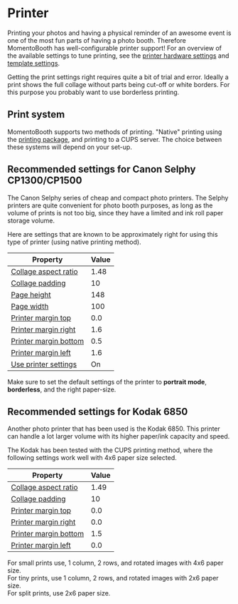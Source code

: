 # Printer

Printing your photos and having a physical reminder of an awesome event is one of the most fun parts of having a photo booth. Therefore MomentoBooth has well-configurable printer support! For an overview of the available settings to tune printing, see the [printer hardware settings](settings_hardware.md#printing) and [template settings](settings_templating.md).

Getting the print settings right requires quite a bit of trial and error. Ideally a print shows the full collage without parts being cut-off or white borders. For this purpose you probably want to use borderless printing.

## Print system
MomentoBooth supports two methods of printing. "Native" printing using the [printing package](https://pub.dev/packages/printing), and printing to a CUPS server. The choice between these systems will depend on your set-up.

## Recommended settings for Canon Selphy CP1300/CP1500

The Canon Selphy series of cheap and compact photo printers. The Selphy printers are quite convenient for photo booth purposes, as long as the volume of prints is not too big, since they have a limited and ink roll paper storage volume.

Here are settings that are known to be approximately right for using this type of printer (using native printing method).

| Property | Value |
|---|---|
| [Collage aspect ratio](settings_templating.md#collage-aspect-ratio) | 1.48 |
| [Collage padding](settings_templating.md#collage-padding) | 10 |
| [Page height](settings_hardware.md#page-height) | 148 |
| [Page width](settings_hardware.md#page-width) | 100 |
| [Printer margin top](settings_hardware.md#page-margins-used-for-printing) | 0.0 |
| [Printer margin right](settings_hardware.md#page-margins-used-for-printing) | 1.6 |
| [Printer margin bottom](settings_hardware.md#page-margins-used-for-printing) | 0.5 |
| [Printer margin left](settings_hardware.md#page-margins-used-for-printing) | 1.6 |
| [Use printer settings](settings_hardware.md#use-printer-settings-for-printing) | On |

Make sure to set the default settings of the printer to **portrait mode**, **borderless**, and the right paper-size.

## Recommended settings for Kodak 6850

Another photo printer that has been used is the Kodak 6850. This printer can handle a lot larger volume with its higher paper/ink capacity and speed.

The Kodak has been tested with the CUPS printing method, where the following settings work well with 4x6 paper size selected.

| Property | Value |
|---|---|
| [Collage aspect ratio](settings_templating.md#collage-aspect-ratio) | 1.49 |
| [Collage padding](settings_templating.md#collage-padding) | 10 |
| [Printer margin top](settings_hardware.md#page-margins-used-for-printing) | 0.0 |
| [Printer margin right](settings_hardware.md#page-margins-used-for-printing) | 0.0 |
| [Printer margin bottom](settings_hardware.md#page-margins-used-for-printing) | 1.5 |
| [Printer margin left](settings_hardware.md#page-margins-used-for-printing) | 0.0 |

For small prints use, 1 column, 2 rows, and rotated images with 4x6 paper size.\
For tiny prints, use 1 column, 2 rows, and rotated images with 2x6 paper size.\
For split prints, use 2x6 paper size.
